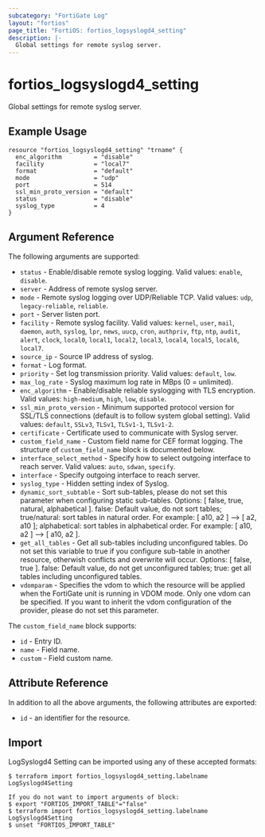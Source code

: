 ```yaml
---
subcategory: "FortiGate Log"
layout: "fortios"
page_title: "FortiOS: fortios_logsyslogd4_setting"
description: |-
  Global settings for remote syslog server.
---
```


# fortios_logsyslogd4_setting
Global settings for remote syslog server.

## Example Usage

```hcl
resource "fortios_logsyslogd4_setting" "trname" {
  enc_algorithm         = "disable"
  facility              = "local7"
  format                = "default"
  mode                  = "udp"
  port                  = 514
  ssl_min_proto_version = "default"
  status                = "disable"
  syslog_type           = 4
}
```

## Argument Reference

The following arguments are supported:

* `status` - Enable/disable remote syslog logging. Valid values: `enable`, `disable`.
* `server` - Address of remote syslog server.
* `mode` - Remote syslog logging over UDP/Reliable TCP. Valid values: `udp`, `legacy-reliable`, `reliable`.
* `port` - Server listen port.
* `facility` - Remote syslog facility. Valid values: `kernel`, `user`, `mail`, `daemon`, `auth`, `syslog`, `lpr`, `news`, `uucp`, `cron`, `authpriv`, `ftp`, `ntp`, `audit`, `alert`, `clock`, `local0`, `local1`, `local2`, `local3`, `local4`, `local5`, `local6`, `local7`.
* `source_ip` - Source IP address of syslog.
* `format` - Log format.
* `priority` - Set log transmission priority. Valid values: `default`, `low`.
* `max_log_rate` - Syslog maximum log rate in MBps (0 = unlimited).
* `enc_algorithm` - Enable/disable reliable syslogging with TLS encryption. Valid values: `high-medium`, `high`, `low`, `disable`.
* `ssl_min_proto_version` - Minimum supported protocol version for SSL/TLS connections (default is to follow system global setting). Valid values: `default`, `SSLv3`, `TLSv1`, `TLSv1-1`, `TLSv1-2`.
* `certificate` - Certificate used to communicate with Syslog server.
* `custom_field_name` - Custom field name for CEF format logging. The structure of `custom_field_name` block is documented below.
* `interface_select_method` - Specify how to select outgoing interface to reach server. Valid values: `auto`, `sdwan`, `specify`.
* `interface` - Specify outgoing interface to reach server.
* `syslog_type` - Hidden setting index of Syslog.
* `dynamic_sort_subtable` - Sort sub-tables, please do not set this parameter when configuring static sub-tables. Options: [ false, true, natural, alphabetical ]. false: Default value, do not sort tables; true/natural: sort tables in natural order. For example: [ a10, a2 ] --> [ a2, a10 ]; alphabetical: sort tables in alphabetical order. For example: [ a10, a2 ] --> [ a10, a2 ].
* `get_all_tables` - Get all sub-tables including unconfigured tables. Do not set this variable to true if you configure sub-table in another resource, otherwish conflicts and overwrite will occur. Options: [ false, true ]. false: Default value, do not get unconfigured tables; true: get all tables including unconfigured tables. 
* `vdomparam` - Specifies the vdom to which the resource will be applied when the FortiGate unit is running in VDOM mode. Only one vdom can be specified. If you want to inherit the vdom configuration of the provider, please do not set this parameter.

The `custom_field_name` block supports:

* `id` - Entry ID.
* `name` - Field name.
* `custom` - Field custom name.


## Attribute Reference

In addition to all the above arguments, the following attributes are exported:
* `id` - an identifier for the resource.

## Import

LogSyslogd4 Setting can be imported using any of these accepted formats:
```
$ terraform import fortios_logsyslogd4_setting.labelname LogSyslogd4Setting

If you do not want to import arguments of block:
$ export "FORTIOS_IMPORT_TABLE"="false"
$ terraform import fortios_logsyslogd4_setting.labelname LogSyslogd4Setting
$ unset "FORTIOS_IMPORT_TABLE"
```
